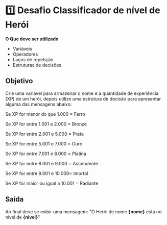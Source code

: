 # 1️⃣ Desafio Classificador de nível de Herói

**O Que deve ser utilizado**

- Variáveis
- Operadores
- Laços de repetição
- Estruturas de decisões

## Objetivo

Crie uma variável para armazenar o nome e a quantidade de experiência (XP) de um herói, depois utilize uma estrutura de decisão para apresentar alguma das mensagens abaixo:

Se XP for menor do que 1.000 = Ferro 
&nbsp;

Se XP for entre 1.001 e 2.000 = Bronze
&nbsp;

Se XP for entre 2.001 e 5.000 = Prata
&nbsp;

Se XP for entre 5.001 e 7.000 = Ouro
&nbsp;

Se XP for entre 7.001 e 8.000 = Platina
&nbsp;

Se XP for entre 8.001 e 9.000 = Ascendente
&nbsp;

Se XP for entre 9.001 e 10.000= Imortal
&nbsp;

Se XP for maior ou igual a 10.001 = Radiante

## Saída

Ao final deve se exibir uma mensagem:
"O Herói de nome **{nome}** está no nível de **{nivel}**"
